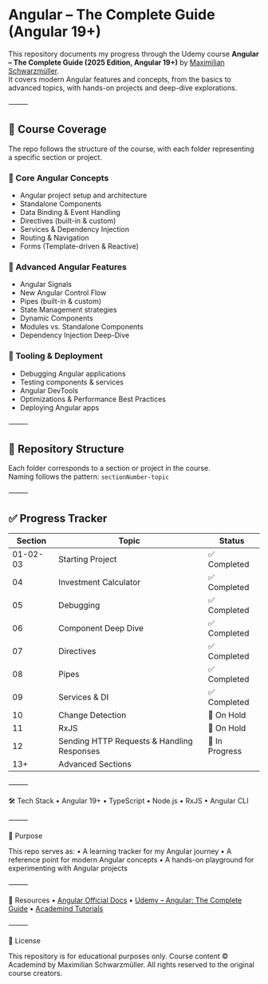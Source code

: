 # Angular – The Complete Guide (Angular 19+)

This repository documents my progress through the Udemy course **Angular – The Complete Guide (2025 Edition, Angular 19+)** by [Maximilian Schwarzmüller](https://academind.com).  
It covers modern Angular features and concepts, from the basics to advanced topics, with hands-on projects and deep-dive explorations.

⸻

## 📌 Course Coverage

The repo follows the structure of the course, with each folder representing a specific section or project.

### 🔹 Core Angular Concepts
- Angular project setup and architecture
- Standalone Components
- Data Binding & Event Handling
- Directives (built-in & custom)
- Services & Dependency Injection
- Routing & Navigation
- Forms (Template-driven & Reactive)

### 🔹 Advanced Angular Features
- Angular Signals
- New Angular Control Flow
- Pipes (built-in & custom)
- State Management strategies
- Dynamic Components
- Modules vs. Standalone Components
- Dependency Injection Deep-Dive

### 🔹 Tooling & Deployment
- Debugging Angular applications
- Testing components & services
- Angular DevTools
- Optimizations & Performance Best Practices
- Deploying Angular apps

⸻

## 📂 Repository Structure

Each folder corresponds to a section or project in the course.  
Naming follows the pattern: `sectionNumber-topic`

⸻

## ✅ Progress Tracker

| Section | Topic | Status |
|---------|-------|--------|
| 01-02-03 | Starting Project | ✅ Completed |
| 04 | Investment Calculator | ✅ Completed |
| 05 | Debugging | ✅ Completed |
| 06 | Component Deep Dive | ✅ Completed |
| 07 | Directives | ✅ Completed |
| 08 | Pipes | ✅ Completed |
| 09 | Services & DI | ✅ Completed |
| 10 | Change Detection | 🚧 On Hold |
| 11 | RxJS | 🚧 On Hold |
| 12 | Sending HTTP Requests & Handling Responses | 🚧 In Progress |
| 13+ | Advanced Sections |  |

⸻

🛠️ Tech Stack
	•	Angular 19+
	•	TypeScript
	•	Node.js
	•	RxJS
	•	Angular CLI

⸻

🎯 Purpose

This repo serves as:
	•	A learning tracker for my Angular journey
	•	A reference point for modern Angular concepts
	•	A hands-on playground for experimenting with Angular projects

⸻

📖 Resources
	•	[Angular Official Docs](https://angular.dev/)
	•	[Udemy – Angular: The Complete Guide](https://www.udemy.com/course/the-complete-guide-to-angular-2/)
	•	[Academind Tutorials](https://academind.com)

⸻

📌 License

This repository is for educational purposes only.
Course content © Academind by Maximilian Schwarzmüller.
All rights reserved to the original course creators.
